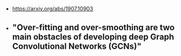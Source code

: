 - https://arxiv.org/abs/1907.10903
- "Over-fitting and over-smoothing are two main obstacles of developing deep Graph Convolutional Networks (GCNs)"
	- 